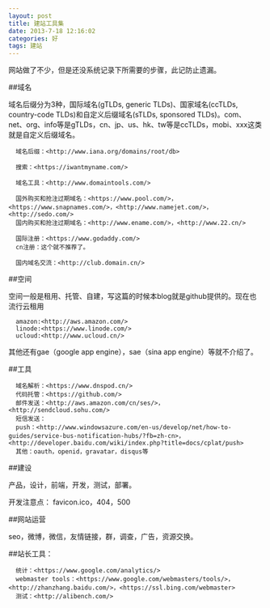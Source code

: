 ```yaml
---
layout: post
title: 建站工具集
date: 2013-7-18 12:16:02
categories: 好
tags: 建站
---
```


网站做了不少，但是还没系统记录下所需要的步骤，此记防止遗漏。

##域名

域名后缀分为3种，国际域名(gTLDs, generic TLDs)、国家域名(ccTLDs, country-code TLDs)和自定义后缀域名(sTLDs, sponsored TLDs)。com、net、org、info等是gTLDs，cn、jp、us、hk、tw等是ccTLDs，mobi、xxx这类就是自定义后缀域名。

      域名后缀：<http://www.iana.org/domains/root/db>

      搜索：<https://iwantmyname.com/>

      域名工具：<http://www.domaintools.com/>

      国外购买和抢注过期域名：<https://www.pool.com/>，<https://www.snapnames.com/>，<http://www.namejet.com/>，<http://sedo.com/>
      国内购买和抢注过期域名：<http://www.ename.com/>，<http://www.22.cn/>

      国际注册：<https://www.godaddy.com/>
      cn注册：这个就不推荐了。

      国内域名交流：<http://club.domain.cn/>

##空间

空间一般是租用、托管、自建，写这篇的时候本blog就是github提供的。现在也流行云租用

      amazon:<http://aws.amazon.com/>
      linode:<https://www.linode.com/>
      ucloud:<http://www.ucloud.cn/>

其他还有gae（google app engine），sae（sina app engine）等就不介绍了。

##工具

      域名解析：<https://www.dnspod.cn/>
      代码托管：<https://github.com/>
      邮件发送：<http://aws.amazon.com/cn/ses/>，<http://sendcloud.sohu.com/>
      短信发送：
      push：<http://www.windowsazure.com/en-us/develop/net/how-to-guides/service-bus-notification-hubs/?fb=zh-cn>，<http://developer.baidu.com/wiki/index.php?title=docs/cplat/push>
      其他：oauth，openid，gravatar，disqus等

##建设

产品，设计，前端，开发，测试，部署。

开发注意点：
      favicon.ico，404，500

##网站运营

seo，微博，微信，友情链接，群，调查，广告，资源交换。

##站长工具：

      统计：<https://www.google.com/analytics/>
      webmaster tools：<https://www.google.com/webmasters/tools/>，<http://zhanzhang.baidu.com/>，<https://ssl.bing.com/webmaster>
      测试：<http://alibench.com/>
